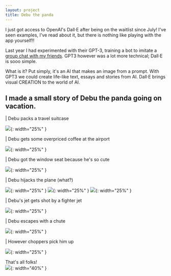 ```yaml
---
layout: project
title: Debu the panda
---
```

I just got access to OpenAI's Dall·E after being on the waitlist since July!
I've seen examples, I've read about it, but there is nothing like playing with the app yourself!!

Last year I had experimented with their GPT-3, training a bot to imitate a [group chat with my friends](https://tejaswa.me/projects/gpt2Whatsapp.html). GPT3 however was a lot more technical; Dall·E is sooo simple.

What is it? Put simply, it's an AI that makes an image from a prompt. With GPT3 we could create life-like text, essays and stories from AI. Dall·E brings visual CREATION to the world of AI.

## I made a small story of Debu the panda going on vacation.

| Debu packs a travel suitcase

![](dalle_story/1.png){: width="25%" }

| Debu gets some overpriced coffee at the airport

![](dalle_story/2.png){: width="25%" }

| Debu got the window seat because he's so cute

![](dalle_story/3.png){: width="25%" }

| Debu hijacks the plane (what?)

![](dalle_story/4.png){: width="25%" }
![](dalle_story/5.png){: width="25%" }
![](dalle_story/6.png){: width="25%" }

| Debu's jet gets shot by a fighter jet

![](dalle_story/6b.png){: width="25%" }

| Debu escapes with a chute

![](dalle_story/7.png){: width="25%" }

| However choppers pick him up

![](dalle_story/8.png){: width="25%" }

That's all folks! <br>
![](dalle_story/giphy.gif){: width="40%" }
